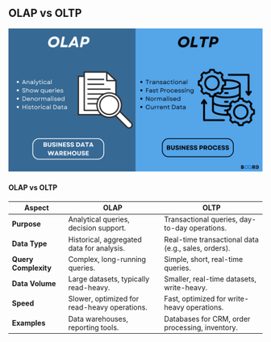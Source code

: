 ## OLAP vs OLTP

![alt text](Images/OLAP%20vs%20OLTP%201.png)

#### OLAP vs OLTP

| **Aspect**        | **OLAP**                                          | **OLTP**                                           |
|-------------------|---------------------------------------------------|---------------------------------------------------|
| **Purpose**       | Analytical queries, decision support.             | Transactional queries, day-to-day operations.     |
| **Data Type**     | Historical, aggregated data for analysis.         | Real-time transactional data (e.g., sales, orders). |
| **Query Complexity** | Complex, long-running queries.                   | Simple, short, real-time queries.                |
| **Data Volume**   | Large datasets, typically read-heavy.             | Smaller, real-time datasets, write-heavy.        |
| **Speed**         | Slower, optimized for read-heavy operations.      | Fast, optimized for write-heavy operations.      |
| **Examples**      | Data warehouses, reporting tools.                 | Databases for CRM, order processing, inventory.  |

